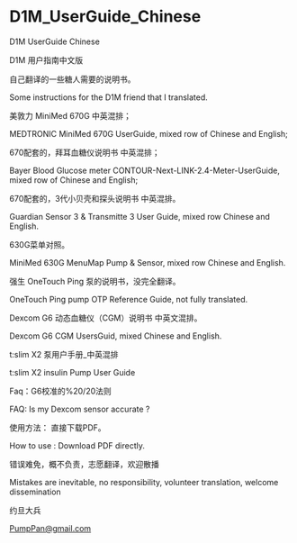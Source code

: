 # D1M_UserGuide_Chinese
D1M UserGuide Chinese 

D1M 用户指南中文版

自己翻译的一些糖人需要的说明书。

Some instructions for the D1M friend that I translated.

美敦力 MiniMed 670G 中英混排；

MEDTRONIC MiniMed 670G UserGuide, mixed row of Chinese and English;

670配套的，拜耳血糖仪说明书 中英混排；

Bayer Blood Glucose meter CONTOUR-Next-LINK-2.4-Meter-UserGuide, mixed row of Chinese and English;

670配套的，3代小贝壳和探头说明书 中英混排。

Guardian Sensor 3 & Transmitte 3 User Guide, mixed row Chinese and English.

630G菜单对照。

MiniMed 630G MenuMap Pump & Sensor, mixed row Chinese and English.

强生 OneTouch Ping 泵的说明书，没完全翻译。

OneTouch Ping pump OTP Reference Guide, not fully translated.

Dexcom G6 动态血糖仪（CGM）说明书 中英文混排。

Dexcom G6 CGM UsersGuid, mixed Chinese and English.

t:slim X2 泵用户手册_中英混排

t:slim X2 insulin Pump User Guide

Faq：G6校准的%20/20法则

FAQ: Is my Dexcom sensor accurate ?

使用方法： 直接下载PDF。

How to use : Download PDF directly.

错误难免，概不负责，志愿翻译，欢迎散播

Mistakes are inevitable, no responsibility, volunteer translation, welcome dissemination

约旦大兵 

PumpPan@gmail.com
